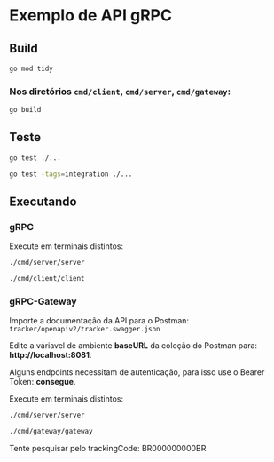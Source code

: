 # Exemplo de API gRPC

## Build
```sh
go mod tidy
```
### Nos diretórios `cmd/client`, `cmd/server`, `cmd/gateway`:
```sh
go build
```

## Teste
```sh
go test ./...
```
```sh
go test -tags=integration ./...
```
## Executando
### gRPC
Execute em terminais distintos:
```sh
./cmd/server/server
```
```sh
./cmd/client/client
```
### gRPC-Gateway
Importe a documentação da API para o Postman:
`tracker/openapiv2/tracker.swagger.json`

Edite a váriavel de ambiente __baseURL__ da coleção do Postman para: __http://localhost:8081__.

Alguns endpoints necessitam de autenticação, para isso use o Bearer Token: __consegue__.

Execute em terminais distintos:
```sh
./cmd/server/server
```
```sh
./cmd/gateway/gateway
```
Tente pesquisar pelo trackingCode: BR000000000BR
